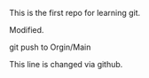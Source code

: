This is the first repo for learning git.

Modified.

git push to Orgin/Main

This line is changed via github.
